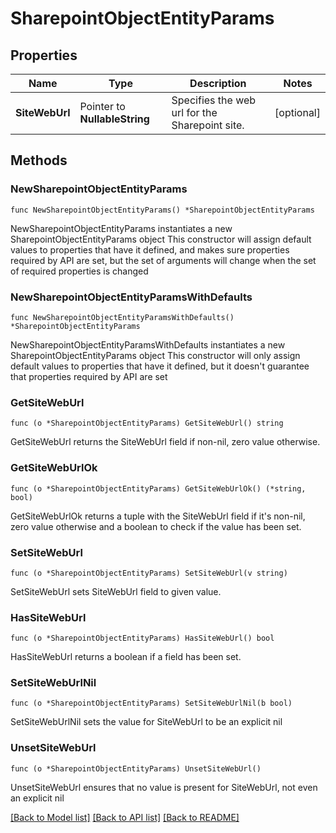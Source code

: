 # SharepointObjectEntityParams

## Properties

Name | Type | Description | Notes
------------ | ------------- | ------------- | -------------
**SiteWebUrl** | Pointer to **NullableString** | Specifies the web url for the Sharepoint site. | [optional] 

## Methods

### NewSharepointObjectEntityParams

`func NewSharepointObjectEntityParams() *SharepointObjectEntityParams`

NewSharepointObjectEntityParams instantiates a new SharepointObjectEntityParams object
This constructor will assign default values to properties that have it defined,
and makes sure properties required by API are set, but the set of arguments
will change when the set of required properties is changed

### NewSharepointObjectEntityParamsWithDefaults

`func NewSharepointObjectEntityParamsWithDefaults() *SharepointObjectEntityParams`

NewSharepointObjectEntityParamsWithDefaults instantiates a new SharepointObjectEntityParams object
This constructor will only assign default values to properties that have it defined,
but it doesn't guarantee that properties required by API are set

### GetSiteWebUrl

`func (o *SharepointObjectEntityParams) GetSiteWebUrl() string`

GetSiteWebUrl returns the SiteWebUrl field if non-nil, zero value otherwise.

### GetSiteWebUrlOk

`func (o *SharepointObjectEntityParams) GetSiteWebUrlOk() (*string, bool)`

GetSiteWebUrlOk returns a tuple with the SiteWebUrl field if it's non-nil, zero value otherwise
and a boolean to check if the value has been set.

### SetSiteWebUrl

`func (o *SharepointObjectEntityParams) SetSiteWebUrl(v string)`

SetSiteWebUrl sets SiteWebUrl field to given value.

### HasSiteWebUrl

`func (o *SharepointObjectEntityParams) HasSiteWebUrl() bool`

HasSiteWebUrl returns a boolean if a field has been set.

### SetSiteWebUrlNil

`func (o *SharepointObjectEntityParams) SetSiteWebUrlNil(b bool)`

 SetSiteWebUrlNil sets the value for SiteWebUrl to be an explicit nil

### UnsetSiteWebUrl
`func (o *SharepointObjectEntityParams) UnsetSiteWebUrl()`

UnsetSiteWebUrl ensures that no value is present for SiteWebUrl, not even an explicit nil

[[Back to Model list]](../README.md#documentation-for-models) [[Back to API list]](../README.md#documentation-for-api-endpoints) [[Back to README]](../README.md)


